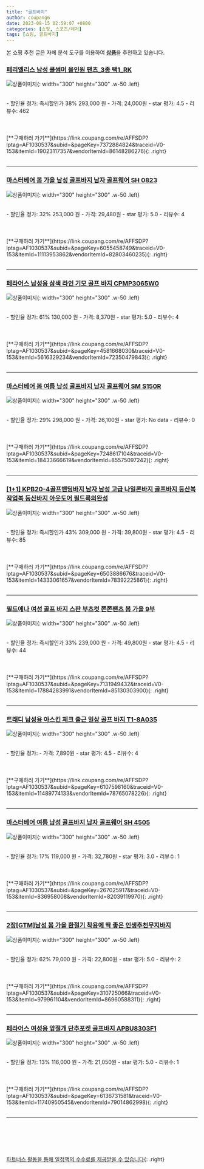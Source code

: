 ```yaml
---
title: "골프바지"
author: coupang6
date: 2023-08-15 02:59:07 +0800
categories: [쇼핑, 스포츠/레저]
tags: [쇼핑, 골프바지]
---
```


본 쇼핑 추천 글은 자체 분석 도구를 이용하여 [**상품**](https://link.coupang.com/a/bao1ui)을 추천하고 있습니다.

### [페리엘리스 남성 쿨썸머 올인원 팬츠_3종 택1_RK](https://link.coupang.com/re/AFFSDP?lptag=AF1030537&subid=&pageKey=7372884824&traceid=V0-153&itemId=19023117357&vendorItemId=86148286276)

![상품이미지](https://thumbnail7.coupangcdn.com/thumbnails/remote/230x230ex/image/vendor_inventory/371e/d69db82e5578be7532418ba1a5623bc86f056f5b4e4b862bc95ddb68511d.jpg){: width="300" height="300" .w-50 .left}


<br>
- 할인율 정가: 즉시할인가 38%  293,000   원
- 가격: 24,000원
- star 평가: 4.5
- 리뷰수: 462
<br>
<br>
<br>
<br>
[**구매하러 가기**](https://link.coupang.com/re/AFFSDP?lptag=AF1030537&subid=&pageKey=7372884824&traceid=V0-153&itemId=19023117357&vendorItemId=86148286276){: .right}
<br>
<br>

---

### [마스터베어 봄 가을 남성 골프바지 남자 골프웨어 SH 0823](https://link.coupang.com/re/AFFSDP?lptag=AF1030537&subid=&pageKey=6055458749&traceid=V0-153&itemId=11113953862&vendorItemId=82803460235)

![상품이미지](https://thumbnail9.coupangcdn.com/thumbnails/remote/230x230ex/image/vendor_inventory/01b6/5dc7fe77dfde8546ec2f0c92bba05867bacf9d15ab932cee7fcd7922c25c.jpg){: width="300" height="300" .w-50 .left}


<br>
- 할인율 정가: 32%  253,000   원
- 가격: 29,480원
- star 평가: 5.0
- 리뷰수: 4
<br>
<br>
<br>
<br>
[**구매하러 가기**](https://link.coupang.com/re/AFFSDP?lptag=AF1030537&subid=&pageKey=6055458749&traceid=V0-153&itemId=11113953862&vendorItemId=82803460235){: .right}
<br>
<br>

---

### [페라어스 남성용 삼색 라인 기모 골프 바지 CPMP3065W0](https://link.coupang.com/re/AFFSDP?lptag=AF1030537&subid=&pageKey=4581668030&traceid=V0-153&itemId=5616329234&vendorItemId=72350479843)

![상품이미지](https://thumbnail6.coupangcdn.com/thumbnails/remote/230x230ex/image/retail/images/2020/11/13/9/5/95309c3d-9eef-4c70-893e-4cc329af07f6.jpg){: width="300" height="300" .w-50 .left}


<br>
- 할인율 정가: 61%  130,000   원
- 가격: 8,370원
- star 평가: 5.0
- 리뷰수: 4
<br>
<br>
<br>
<br>
[**구매하러 가기**](https://link.coupang.com/re/AFFSDP?lptag=AF1030537&subid=&pageKey=4581668030&traceid=V0-153&itemId=5616329234&vendorItemId=72350479843){: .right}
<br>
<br>

---

### [마스터베어 봄 여름 남성 골프바지 남자 골프웨어 SM S150R](https://link.coupang.com/re/AFFSDP?lptag=AF1030537&subid=&pageKey=7248617104&traceid=V0-153&itemId=18433666619&vendorItemId=85575097242)

![상품이미지](https://thumbnail8.coupangcdn.com/thumbnails/remote/230x230ex/image/vendor_inventory/9c3e/5e2ea81c570247b1adc8061f6c78e32d74f870762c87be3000c7ba5f14d9.jpg){: width="300" height="300" .w-50 .left}


<br>
- 할인율 정가: 29%  298,000   원
- 가격: 26,100원
- star 평가: No data
- 리뷰수: 0
<br>
<br>
<br>
<br>
[**구매하러 가기**](https://link.coupang.com/re/AFFSDP?lptag=AF1030537&subid=&pageKey=7248617104&traceid=V0-153&itemId=18433666619&vendorItemId=85575097242){: .right}
<br>
<br>

---

### [[1+1] KPB20-4골프밴딩바지 남자 남성 고급 나일론바지 골프바지 등산복 작업복 등산바지 아웃도어 필드룩의완성](https://link.coupang.com/re/AFFSDP?lptag=AF1030537&subid=&pageKey=6503886676&traceid=V0-153&itemId=14333061657&vendorItemId=78392225861)

![상품이미지](https://thumbnail10.coupangcdn.com/thumbnails/remote/230x230ex/image/vendor_inventory/24c8/9cce0819ff4f60400ce302f53fe6e103b1e0823d20e8abcdf6967fdad0b2.jpg){: width="300" height="300" .w-50 .left}


<br>
- 할인율 정가: 즉시할인가 43%  309,000   원
- 가격: 39,800원
- star 평가: 4.5
- 리뷰수: 85
<br>
<br>
<br>
<br>
[**구매하러 가기**](https://link.coupang.com/re/AFFSDP?lptag=AF1030537&subid=&pageKey=6503886676&traceid=V0-153&itemId=14333061657&vendorItemId=78392225861){: .right}
<br>
<br>

---

### [필드에나 여성 골프 바지 스판 부츠컷 쫀쫀팬츠 봄 가을 9부](https://link.coupang.com/re/AFFSDP?lptag=AF1030537&subid=&pageKey=7131949432&traceid=V0-153&itemId=17884283991&vendorItemId=85130303900)

![상품이미지](https://thumbnail9.coupangcdn.com/thumbnails/remote/230x230ex/image/vendor_inventory/c91a/ce6f49cd44c4f0f9587d1ee4d3d52f4e7cf0e711cf94234b1084bbb7b741.png){: width="300" height="300" .w-50 .left}


<br>
- 할인율 정가: 즉시할인가 33%  239,000   원
- 가격: 49,800원
- star 평가: 4.5
- 리뷰수: 44
<br>
<br>
<br>
<br>
[**구매하러 가기**](https://link.coupang.com/re/AFFSDP?lptag=AF1030537&subid=&pageKey=7131949432&traceid=V0-153&itemId=17884283991&vendorItemId=85130303900){: .right}
<br>
<br>

---

### [트래디 남성용 아스킨 체크 출근 일상 골프 바지 T1-8A035](https://link.coupang.com/re/AFFSDP?lptag=AF1030537&subid=&pageKey=6107598160&traceid=V0-153&itemId=11489774133&vendorItemId=78765078226)

![상품이미지](https://thumbnail7.coupangcdn.com/thumbnails/remote/230x230ex/image/retail/images/2021/10/05/12/9/b6ffc0c3-2c16-4f92-b608-02f05a524341.jpg){: width="300" height="300" .w-50 .left}


<br>
- 할인율 정가: 
- 가격: 7,890원
- star 평가: 4.5
- 리뷰수: 4
<br>
<br>
<br>
<br>
[**구매하러 가기**](https://link.coupang.com/re/AFFSDP?lptag=AF1030537&subid=&pageKey=6107598160&traceid=V0-153&itemId=11489774133&vendorItemId=78765078226){: .right}
<br>
<br>

---

### [마스터베어 여름 남성 골프바지 남자 골프웨어 SH 4505](https://link.coupang.com/re/AFFSDP?lptag=AF1030537&subid=&pageKey=267025917&traceid=V0-153&itemId=836958008&vendorItemId=82039119970)

![상품이미지](https://thumbnail10.coupangcdn.com/thumbnails/remote/230x230ex/image/vendor_inventory/79da/51b59e0556b9e2709c64c45673f29656210440da8e168e607e97c9d92a6b.jpg){: width="300" height="300" .w-50 .left}


<br>
- 할인율 정가: 17%  119,000   원
- 가격: 32,780원
- star 평가: 3.0
- 리뷰수: 1
<br>
<br>
<br>
<br>
[**구매하러 가기**](https://link.coupang.com/re/AFFSDP?lptag=AF1030537&subid=&pageKey=267025917&traceid=V0-153&itemId=836958008&vendorItemId=82039119970){: .right}
<br>
<br>

---

### [2장[GTM]남성 봄 가을 환절기 착용에 딱 좋은 인생추천무지바지](https://link.coupang.com/re/AFFSDP?lptag=AF1030537&subid=&pageKey=310725066&traceid=V0-153&itemId=979961104&vendorItemId=86960588311)

![상품이미지](https://thumbnail7.coupangcdn.com/thumbnails/remote/230x230ex/image/vendor_inventory/815c/b885c93fd486fd16da1af84a81d766770a2af75b4ca2ca2158e408516352.jpg){: width="300" height="300" .w-50 .left}


<br>
- 할인율 정가: 62%  79,000   원
- 가격: 22,800원
- star 평가: 5.0
- 리뷰수: 2
<br>
<br>
<br>
<br>
[**구매하러 가기**](https://link.coupang.com/re/AFFSDP?lptag=AF1030537&subid=&pageKey=310725066&traceid=V0-153&itemId=979961104&vendorItemId=86960588311){: .right}
<br>
<br>

---

### [페라어스 여성용 앞절개 단추포켓 골프바지 APBU8303F1](https://link.coupang.com/re/AFFSDP?lptag=AF1030537&subid=&pageKey=6136731581&traceid=V0-153&itemId=11740950545&vendorItemId=79014862998)

![상품이미지](https://thumbnail7.coupangcdn.com/thumbnails/remote/230x230ex/image/retail/images/38707079507450-ded2d665-ecf5-4dfc-9683-ded0cf8e2bed.jpg){: width="300" height="300" .w-50 .left}


<br>
- 할인율 정가: 13%  116,000   원
- 가격: 21,050원
- star 평가: 5.0
- 리뷰수: 1
<br>
<br>
<br>
<br>
[**구매하러 가기**](https://link.coupang.com/re/AFFSDP?lptag=AF1030537&subid=&pageKey=6136731581&traceid=V0-153&itemId=11740950545&vendorItemId=79014862998){: .right}
<br>
<br>

---
<br><br><br><br><br> [파트너스 활동을 통해 일정액의 수수료를 제공받을 수 있습니다](https://link.coupang.com/a/bao1ui){: .right}